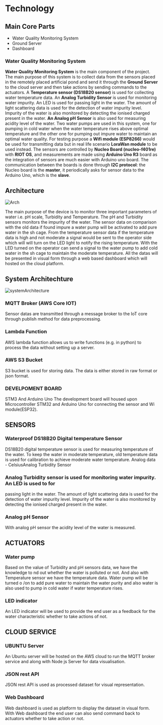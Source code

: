 # Technology

## Main Core Parts
* Water Quality Monitoring System
* Ground Server
* Dashboard

### Water Quality Monitoring System

**Water Quality Monitoring System** is the main component of the project. The main purpose of
this system is to collect data from the sensors placed in the remotely placed artificial
pond and send it through the **Ground Server** to the cloud server and then take actions by
sending commands to the actuators. A **Temperature sensor (DS18B20 sensor)** is used for
collecting water temperature data. An **Analog Turbidity Sensor** is used for monitoring
water impurity. An LED is used for passing light in the water. The amount of light
scattering data is used for the detection of water impurity level. Impurity of the water is
also monitored by detecting the ionised charged present in the water. **An Analog pH Sensor** is also used for measuring acidity level of the water. Two water pumps are used in
this system, one for pumping in cold water when the water temperature rises above
optimal temperature and the other one for pumping out impure water to maintain an
optimal water quality. For testing purpose a **Wifi module (ESP8266)** would be used for
transmitting data but in real life scenario **LoraWan module** to be used instead. The
sensors are controlled by **Nucleo Board (nucleo-f401re)** with **RIOT OS**, and
measurements are made using **Arduino Uno R3** board as the integration of sensors are
much easier with Arduino uno board. The communication between the boards is done
through **I2C protocol**: the Nucleo board is the **master**, it periodically asks for sensor data
to the Arduino Uno, which is the **slave**.
## Architecture

![Arch](https://user-images.githubusercontent.com/30042823/114012356-83c8e780-9866-11eb-9456-55ee240b39e2.png)

The main purpose of the device is to monitor three important parameters of water i.e.
pH scale, Turbidity and Temperature. The pH and Turbidity sensors monitors the impurity
of the water. The sensor data on comparison with the old data if found impure a water
pump will be activated to add pure water in the sh cage. From the temperature sensor
data if the temperature data is high and not moderate a signal would be sent to the
operator side which will will turn on the LED light to notify the rising temperature. With the
LED turned on the operator can send a signal to the water pump to add cold water in the
sh cage to maintain the moderate temperature. All the datas will be presented in visual
form through a web based dashboard which will hosted on the cloud platform.

## System Architechture

![systemArchitecture](https://user-images.githubusercontent.com/30042823/114012452-a0651f80-9866-11eb-8e6b-e027067ec300.png)

### MQTT Broker (AWS Core IOT)

Sensor datas are transmitted through a message broker to the IoT core through publish
method for data preprocessing.

### Lambda Function

AWS lambda function allows us to write functions (e.g. in python) to process the data
without setting up a server.

### AWS S3 Bucket

S3 bucket is used for storing data. The data is either stored in raw format or json format.

### DEVELPOMENT BOARD

STM3 And Arduino Uno
The development board will housed upon Microcontroller STM32 and Arduino Uno for
connecting the sensor and Wi module(ESP32).

## SENSORS

### Waterproof DS18B20 Digital temperature Sensor

DS18B20 digital temperature sensor is used for measuring temperature of the water. To
keep the water in moderate temperature, old temperature data is used for calibration to
achieve moderate water temperature.
Analog data - CelsiusAnalog Turbidity Sensor

### Analog Turbidity sensor is used for monitoring water impurity. An LED is used to for

passing light in the water. The amount of light scattering data is used for the detection of
water impurity level. Impurity of the water is also monitored by detecting the ionised
charged present in the water.

### Analog pH Sensor

With analog pH sensor the acidity level of the water is measured.

## ACTUATORS

### Water pump

Based on the value of Turbidity and pH sensors data, we have the knowledge to nd out
whether the water is polluted or not. And also with Temperature sensor we have the
temperature data. Water pump will be turned o /on to add pure water to maintain the
water purity and also water is also used to pump in cold water if water temperature rises.

### LED indicator

An LED indicator will be used to provide the end user as a feedback for the water
characteristic whether to take actions of not.

## CLOUD SERVICE

### UBUNTU Server

An Ubuntu server will be hosted on the AWS cloud to run the MQTT broker service and
along with Node js Server for data visualisation.

### JSON rest API

JSON rest API is used as processed dataset for visual representation.

### Web Dashboard

Web dashboard is used as platform to display the dataset in visual form. With Web
dashboard the end user can also send command back to actuators whether to take
action or not.
